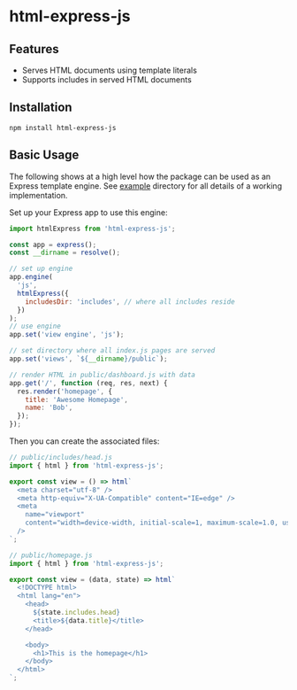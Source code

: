 # html-express-js

## Features

- Serves HTML documents using template literals
- Supports includes in served HTML documents

## Installation

```
npm install html-express-js
```

## Basic Usage

The following shows at a high level how the package can be used as an Express template engine. See [example](/example) directory for all details of a working implementation.

Set up your Express app to use this engine:

```js
import htmlExpress from 'html-express-js';

const app = express();
const __dirname = resolve();

// set up engine
app.engine(
  'js',
  htmlExpress({
    includesDir: 'includes', // where all includes reside
  })
);
// use engine
app.set('view engine', 'js');

// set directory where all index.js pages are served
app.set('views', `${__dirname}/public`);

// render HTML in public/dashboard.js with data
app.get('/', function (req, res, next) {
  res.render('homepage', {
    title: 'Awesome Homepage',
    name: 'Bob',
  });
});
```

Then you can create the associated files:

```js
// public/includes/head.js
import { html } from 'html-express-js';

export const view = () => html`
  <meta charset="utf-8" />
  <meta http-equiv="X-UA-Compatible" content="IE=edge" />
  <meta
    name="viewport"
    content="width=device-width, initial-scale=1, maximum-scale=1.0, user-scalable=0"
  />
`;
```

```js
// public/homepage.js
import { html } from 'html-express-js';

export const view = (data, state) => html`
  <!DOCTYPE html>
  <html lang="en">
    <head>
      ${state.includes.head}
      <title>${data.title}</title>
    </head>

    <body>
      <h1>This is the homepage</h1>
    </body>
  </html>
`;
```
